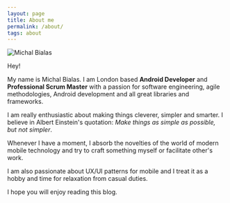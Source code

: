 ```yaml
---
layout: page
title: About me
permalink: /about/
tags: about
---
```

<div class="about">
  <img src="{{ site.baseurl }}/images/me.jpg" alt="Michal Bialas" class="avatar" />
</div>

Hey!

My name is Michal Bialas. I am London based **Android Developer** and **Professional Scrum Master** with a passion for software engineering, agile methodologies, Android development and all great libraries and frameworks.

I am really enthusiastic about making things cleverer, simpler and smarter. I believe in Albert Einstein's quotation: *Make things as simple as possible, but not simpler*.

Whenever I have a moment, I absorb the novelties of the world of modern mobile technology and try to craft something myself or facilitate other's work.

I am also passionate about UX/UI patterns for mobile and I treat it as a hobby and time for relaxation from casual duties.

I hope you will enjoy reading this blog.
